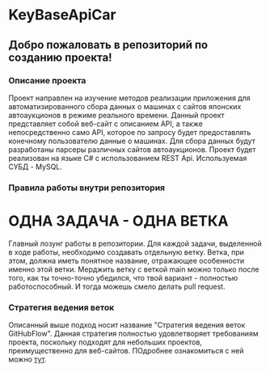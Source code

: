 # KeyBaseApiCar

## Добро пожаловать в репозиторий по созданию проекта!

### Описание проекта

Проект направлен на изучение методов реализации приложения для автоматизированного сбора данных о машинах с сайтов японских автоаукционов в режиме реального времени. Данный проект представляет собой веб-сайт с описанием API, а также непосредственно само API, которое по запросу будет предоставлять конечному пользователю данные о машинах. Для сбора данных будут разработаны парсеры различных сайтов автоаукционов. 
Проект будет реализован на языке C# с использованием REST Api. Используемая СУБД - MySQL.

### Правила работы внутри репозитория 

# ОДНА ЗАДАЧА - ОДНА ВЕТКА 
Главный лозунг работы в репозитории. Для каждой задачи, выделенной в ходе работы, необходимо создавать отдельную ветку. Ветка, при этом, должна иметь понятное название, отражающее особенности именно этой ветки. Мерджить ветку с веткой main можно только после того, как ты точно-точно убедился, что твой вариант - полностью работоспособный. И тогда можешь смело делать pull request. 

### Стратегия ведения веток

Описанный выше подход носит название "Стратегия ведения веток GitHubFlow". Данная стратегия полностью удовлетворяет требованиям проекта, поскольку подходят для небольших проектов, преимущественно для веб-сайтов. ПОдробнее ознакомиться с ней можно [тут](https://habr.com/ru/companies/itglobalcom/articles/535524/). 
